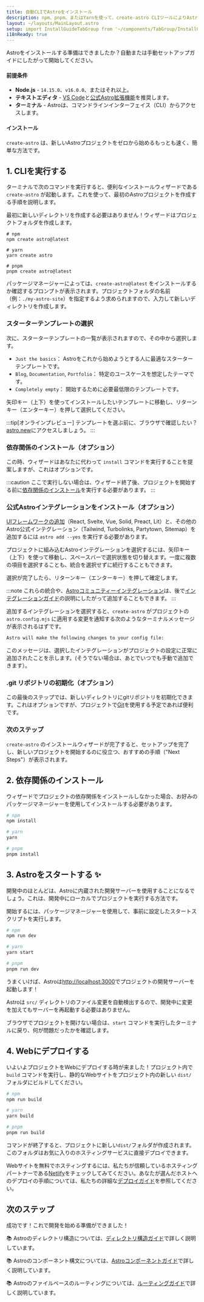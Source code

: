 ```yaml
---
title: 自動CLIでAstroをインストール
description: npm、pnpm、またはYarnを使って、create-astro CLIツールによりAstroをインストールする方法です。
layout: ~/layouts/MainLayout.astro
setup: import InstallGuideTabGroup from '~/components/TabGroup/InstallGuideTabGroup.astro';
i18nReady: true
---
```

Astroをインストールする準備はできましたか？自動または手動セットアップガイドにしたがって開始してください。

#### 前提条件

- **Node.js** - `14.15.0`、`v16.0.0`、またはそれ以上。
- **テキストエディタ** - [VS Code](https://code.visualstudio.com/)と[公式Astro拡張機能](https://marketplace.visualstudio.com/items?itemName=astro-build.astro-vscode)を推奨します。
- **ターミナル** - Astroは、コマンドラインインターフェイス（CLI）からアクセスします。

<InstallGuideTabGroup />

#### インストール

`create-astro` は、新しいAstroプロジェクトをゼロから始めるもっとも速く、簡単な方法です。

## 1. CLIを実行する

ターミナルで次のコマンドを実行すると、便利なインストールウィザードである `create-astro` が起動します。これを使って、最初のAstroプロジェクトを作成する手順を説明します。

最初に新しいディレクトリを作成する必要はありません！ウィザードはプロジェクトフォルダを作成します。


```shell
# npm
npm create astro@latest

# yarn
yarn create astro

# pnpm
pnpm create astro@latest
```

パッケージマネージャーによっては、`create-astro@latest` をインストールするか確認するプロンプトが表示されます。プロジェクトフォルダの名前（例：`./my-astro-site`）を指定するよう求められますので、入力して新しいディレクトリを作成します。

### スターターテンプレートの選択

次に、スターターテンプレートの一覧が表示されますので、その中から選択します。

- `Just the basics`： Astroをこれから始めようとする人に最適なスターターテンプレートです。
- `Blog`, `Documentation`, `Portfolio`： 特定のユースケースを想定したテーマです。
- `Completely empty`： 開始するために必要最低限のテンプレートです。

矢印キー（上下）を使ってインストールしたいテンプレートに移動し、リターンキー（エンターキー）を押して選択してください。

:::tip[オンラインプレビュー]
テンプレートを選ぶ前に、ブラウザで確認したい？ [astro.new](https://astro.new/)にアクセスしましょう。
:::

### 依存関係のインストール（オプション）

この時、ウィザードはあなたに代わって `install` コマンドを実行することを提案しますが、これはオプションです。

:::caution
ここで実行しない場合は、ウィザード終了後、プロジェクトを開始する前に[依存関係のインストール](/ja/install/auto/#2-依存関係のインストール)を実行する必要があります。
:::

### 公式Astroインテグレーションをインストール（オプション）

[UIフレームワークの追加](/ja/core-concepts/framework-components/)（React, Svelte, Vue, Solid, Preact, Lit）と、その他のAstro公式インテグレーション（Tailwind, Turbolinks, Partytown, Sitemap）を追加するには `astro add --yes` を実行する必要があります。

プロジェクトに組み込むAstroインテグレーションを選択するには、矢印キー（上下）を使って移動し、スペースバーで選択状態を切り替えます。一度に複数の項目を選択することも、統合を選択せずに続行することもできます。

選択が完了したら、リターンキー（エンターキー）を押して確定します。

:::note
これらの統合や、[Astroコミュニティーインテグレーション](https://astro.build/integrations)は、後で[インテグレーションガイド](/ja/guides/integrations-guide/)の説明にしたがって追加することもできます。
:::

追加するインテグレーションを選択すると、`create-astro` がプロジェクトの `astro.config.mjs` に適用する変更を通知する次のようなターミナルメッセージが表示されるはずです。

```bash
Astro will make the following changes to your config file:
```

このメッセージは、選択したインテグレーションがプロジェクトの設定に正常に追加されたことを示します。(そうでない場合は、あとでいつでも手動で追加できます）。


### .git リポジトリの初期化（オプション）

この最後のステップでは、新しいディレクトリにgitリポジトリを初期化できます。これはオプションですが、プロジェクトで[Git](https://git-scm.com/)を使用する予定であれば便利です。


### 次のステップ

`create-astro` のインストールウィザードが完了すると、セットアップを完了し、新しいプロジェクトを開始するのに役立つ、おすすめの手順（"Next Steps"）が表示されます。


## 2. 依存関係のインストール

ウィザードでプロジェクトの依存関係をインストールしなかった場合、お好みのパッケージマネージャーを使用してインストールする必要があります。

```bash
# npm
npm install

# yarn
yarn

# pnpm
pnpm install

```


## 3. Astroをスタートする ✨

開発中のほとんどは、Astroに内蔵された開発サーバーを使用することになるでしょう。これは、開発中にローカルでプロジェクトを実行する方法です。

開始するには、パッケージマネージャーを使用して、事前に設定したスタートスクリプトを実行します。

```bash
# npm
npm run dev

# yarn
yarn start

# pnpm
pnpm run dev
```

うまくいけば、Astroは[http://localhost:3000](http://localhost:3000)でプロジェクトの開発サーバーを起動します！

Astroは `src/` ディレクトリのファイル変更を自動検出するので、開発中に変更を加えてもサーバーを再起動する必要はありません。

ブラウザでプロジェクトを開けない場合は、`start` コマンドを実行したターミナルに戻り、何が問題だったかを確認します。


## 4. Webにデプロイする

いよいよプロジェクトをWebにデプロイする時が来ました！プロジェクト内で `build` コマンドを実行し、静的なWebサイトをプロジェクト内の新しい `dist/` フォルダにビルドしてください。

```bash
# npm
npm run build

# yarn
yarn build

# pnpm
pnpm run build
```

コマンドが終了すると、プロジェクトに新しい`dist/`フォルダが作成されます。このフォルダはお気に入りのホスティングサービスに直接デプロイできます。

Webサイトを無料でホスティングするには、私たちが信頼しているホスティングパートナーである[Netlify](https://www.netlify.com/)をチェックしてみてください。あなたが選んだホストへのデプロイの手順については、私たちの詳細な[デプロイガイド](/ja/guides/deploy/)を参照してください。


## 次のステップ

成功です！これで開発を始める準備ができました！

📚 Astroのディレクトリ構造については、[ディレクトリ構造ガイド](/ja/core-concepts/project-structure/)で詳しく説明しています。

📚 Astroのコンポーネント構文については、[Astroコンポーネントガイド](/ja/core-concepts/astro-components/)で詳しく説明しています。

📚 Astroのファイルベースのルーティングについては、[ルーティングガイド](/ja/core-concepts/astro-pages/)で詳しく説明しています。
